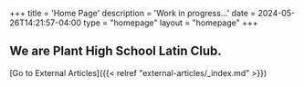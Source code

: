 +++
title = 'Home Page'
description = 'Work in progress...'
date = 2024-05-26T14:21:57-04:00
type = "homepage"
layout = "homepage"
+++

## We are Plant High School Latin Club.

[Go to External Articles]({{< relref "external-articles/_index.md" >}})
